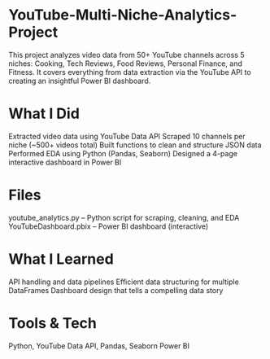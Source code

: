 # YouTube-Multi-Niche-Analytics-Project
This project analyzes video data from 50+ YouTube channels across 5 niches: Cooking, Tech Reviews, Food Reviews, Personal Finance, and Fitness. It covers everything from data extraction via the YouTube API to creating an insightful Power BI dashboard.

# What I Did
Extracted video data using YouTube Data API
Scraped 10 channels per niche (~500+ videos total)
Built functions to clean and structure JSON data
Performed EDA using Python (Pandas, Seaborn)
Designed a 4-page interactive dashboard in Power BI

# Files
youtube_analytics.py – Python script for scraping, cleaning, and EDA
YouTubeDashboard.pbix – Power BI dashboard (interactive)

# What I Learned
API handling and data pipelines
Efficient data structuring for multiple DataFrames
Dashboard design that tells a compelling data story


# Tools & Tech
Python, YouTube Data API, Pandas, Seaborn
Power BI
